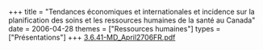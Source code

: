 +++
title = "Tendances économiques et internationales et incidence sur la planification des soins et les ressources humaines de la santé au Canada"
date = 2006-04-28
themes = ["Ressources humaines"]
types = ["Présentations"]
+++
[3.6.41-MD\_April2706FR.pdf](/files/3.6.41-MD_April2706FR.pdf)

